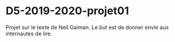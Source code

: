 # D5-2019-2020-projet01
Projet sur le texte de Neil Gaiman. Le but est de donner envie aux internautes de lire.
